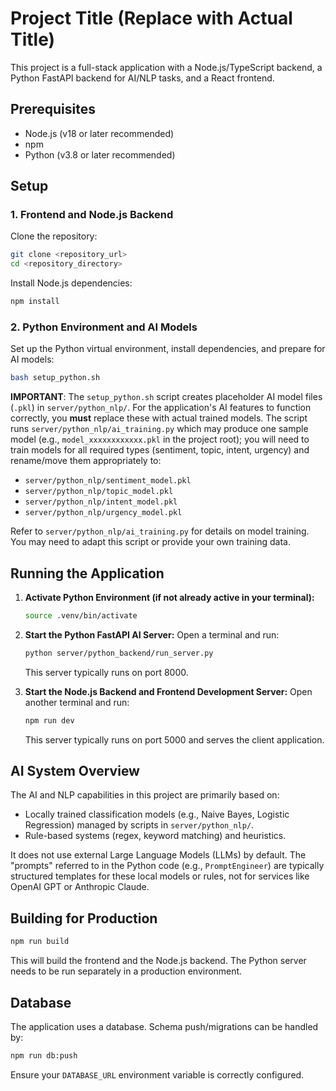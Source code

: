 # Project Title (Replace with Actual Title)

This project is a full-stack application with a Node.js/TypeScript backend, a Python FastAPI backend for AI/NLP tasks, and a React frontend.

## Prerequisites

*   Node.js (v18 or later recommended)
*   npm
*   Python (v3.8 or later recommended)

## Setup

### 1. Frontend and Node.js Backend

Clone the repository:
```bash
git clone <repository_url>
cd <repository_directory>
```

Install Node.js dependencies:
```bash
npm install
```

### 2. Python Environment and AI Models

Set up the Python virtual environment, install dependencies, and prepare for AI models:
```bash
bash setup_python.sh
```
**IMPORTANT**: The `setup_python.sh` script creates placeholder AI model files (`.pkl`) in `server/python_nlp/`. For the application's AI features to function correctly, you **must** replace these with actual trained models. The script runs `server/python_nlp/ai_training.py` which may produce one sample model (e.g., `model_xxxxxxxxxxxx.pkl` in the project root); you will need to train models for all required types (sentiment, topic, intent, urgency) and rename/move them appropriately to:
*   `server/python_nlp/sentiment_model.pkl`
*   `server/python_nlp/topic_model.pkl`
*   `server/python_nlp/intent_model.pkl`
*   `server/python_nlp/urgency_model.pkl`

Refer to `server/python_nlp/ai_training.py` for details on model training. You may need to adapt this script or provide your own training data.

## Running the Application

1.  **Activate Python Environment (if not already active in your terminal):**
    ```bash
    source .venv/bin/activate
    ```

2.  **Start the Python FastAPI AI Server:**
    Open a terminal and run:
    ```bash
    python server/python_backend/run_server.py
    ```
    This server typically runs on port 8000.

3.  **Start the Node.js Backend and Frontend Development Server:**
    Open another terminal and run:
    ```bash
    npm run dev
    ```
    This server typically runs on port 5000 and serves the client application.

## AI System Overview

The AI and NLP capabilities in this project are primarily based on:
*   Locally trained classification models (e.g., Naive Bayes, Logistic Regression) managed by scripts in `server/python_nlp/`.
*   Rule-based systems (regex, keyword matching) and heuristics.

It does not use external Large Language Models (LLMs) by default. The "prompts" referred to in the Python code (e.g., `PromptEngineer`) are typically structured templates for these local models or rules, not for services like OpenAI GPT or Anthropic Claude.

## Building for Production

```bash
npm run build
```
This will build the frontend and the Node.js backend. The Python server needs to be run separately in a production environment.

## Database

The application uses a database. Schema push/migrations can be handled by:
```bash
npm run db:push
```
Ensure your `DATABASE_URL` environment variable is correctly configured.
